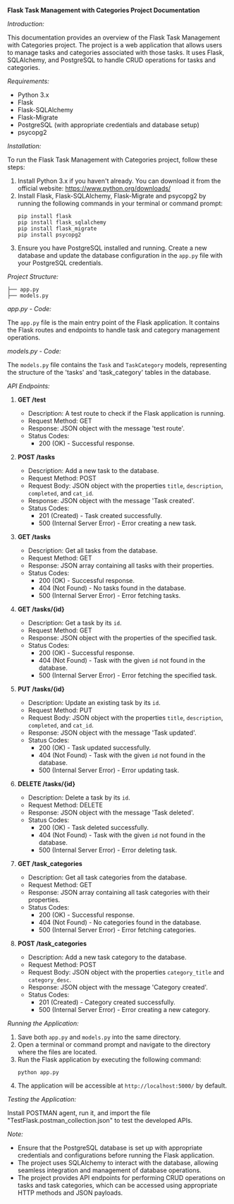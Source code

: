 **Flask Task Management with Categories Project Documentation**

*Introduction:*

This documentation provides an overview of the Flask Task Management with Categories project. The project is a web application that allows users to manage tasks and categories associated with those tasks. It uses Flask, SQLAlchemy, and PostgreSQL to handle CRUD operations for tasks and categories.

*Requirements:*

- Python 3.x
- Flask
- Flask-SQLAlchemy
- Flask-Migrate
- PostgreSQL (with appropriate credentials and database setup)
- psycopg2

*Installation:*

To run the Flask Task Management with Categories project, follow these steps:

1. Install Python 3.x if you haven't already. You can download it from the official website: https://www.python.org/downloads/
2. Install Flask, Flask-SQLAlchemy, Flask-Migrate and psycopg2 by running the following commands in your terminal or command prompt:
   ```
   pip install flask
   pip install flask_sqlalchemy
   pip install flask_migrate
   pip install psycopg2
   ```
3. Ensure you have PostgreSQL installed and running. Create a new database and update the database configuration in the `app.py` file with your PostgreSQL credentials.

*Project Structure:*

```
├── app.py
├── models.py
```

*app.py - Code:*

The `app.py` file is the main entry point of the Flask application. It contains the Flask routes and endpoints to handle task and category management operations.

*models.py - Code:*

The `models.py` file contains the `Task` and `TaskCategory` models, representing the structure of the 'tasks' and 'task_category' tables in the database.

*API Endpoints:*

1. **GET /test**
   - Description: A test route to check if the Flask application is running.
   - Request Method: GET
   - Response: JSON object with the message 'test route'.
   - Status Codes:
     - 200 (OK) - Successful response.

2. **POST /tasks**
   - Description: Add a new task to the database.
   - Request Method: POST
   - Request Body: JSON object with the properties `title`, `description`, `completed`, and `cat_id`.
   - Response: JSON object with the message 'Task created'.
   - Status Codes:
     - 201 (Created) - Task created successfully.
     - 500 (Internal Server Error) - Error creating a new task.

3. **GET /tasks**
   - Description: Get all tasks from the database.
   - Request Method: GET
   - Response: JSON array containing all tasks with their properties.
   - Status Codes:
     - 200 (OK) - Successful response.
     - 404 (Not Found) - No tasks found in the database.
     - 500 (Internal Server Error) - Error fetching tasks.

4. **GET /tasks/{id}**
   - Description: Get a task by its `id`.
   - Request Method: GET
   - Response: JSON object with the properties of the specified task.
   - Status Codes:
     - 200 (OK) - Successful response.
     - 404 (Not Found) - Task with the given `id` not found in the database.
     - 500 (Internal Server Error) - Error fetching the specified task.

5. **PUT /tasks/{id}**
   - Description: Update an existing task by its `id`.
   - Request Method: PUT
   - Request Body: JSON object with the properties `title`, `description`, `completed`, and `cat_id`.
   - Response: JSON object with the message 'Task updated'.
   - Status Codes:
     - 200 (OK) - Task updated successfully.
     - 404 (Not Found) - Task with the given `id` not found in the database.
     - 500 (Internal Server Error) - Error updating task.

6. **DELETE /tasks/{id}**
   - Description: Delete a task by its `id`.
   - Request Method: DELETE
   - Response: JSON object with the message 'Task deleted'.
   - Status Codes:
     - 200 (OK) - Task deleted successfully.
     - 404 (Not Found) - Task with the given `id` not found in the database.
     - 500 (Internal Server Error) - Error deleting task.

7. **GET /task_categories**
   - Description: Get all task categories from the database.
   - Request Method: GET
   - Response: JSON array containing all task categories with their properties.
   - Status Codes:
     - 200 (OK) - Successful response.
     - 404 (Not Found) - No categories found in the database.
     - 500 (Internal Server Error) - Error fetching categories.

8. **POST /task_categories**
   - Description: Add a new task category to the database.
   - Request Method: POST
   - Request Body: JSON object with the properties `category_title` and `category_desc`.
   - Response: JSON object with the message 'Category created'.
   - Status Codes:
     - 201 (Created) - Category created successfully.
     - 500 (Internal Server Error) - Error creating a new category.

*Running the Application:*

1. Save both `app.py` and `models.py` into the same directory.
2. Open a terminal or command prompt and navigate to the directory where the files are located.
3. Run the Flask application by executing the following command:
   ```
   python app.py
   ```
4. The application will be accessible at `http://localhost:5000/` by default.


*Testing the Application:*

Install POSTMAN agent, run it, and import the file "TestFlask.postman_collection.json" to test the developed APIs.

*Note:*

- Ensure that the PostgreSQL database is set up with appropriate credentials and configurations before running the Flask application.
- The project uses SQLAlchemy to interact with the database, allowing seamless integration and management of database operations.
- The project provides API endpoints for performing CRUD operations on tasks and task categories, which can be accessed using appropriate HTTP methods and JSON payloads.